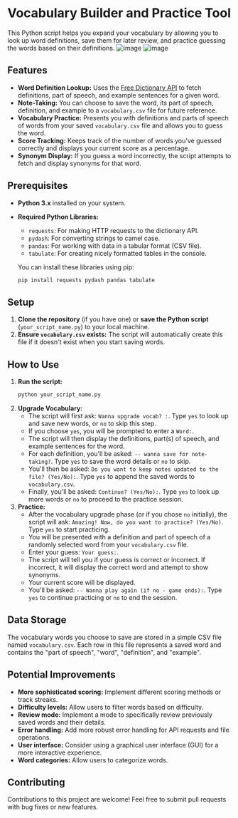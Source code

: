 # Vocabulary Builder and Practice Tool

This Python script helps you expand your vocabulary by allowing you to look up word definitions, save them for later review, and practice guessing the words based on their definitions.
![image](https://github.com/user-attachments/assets/aa885683-b873-4802-8634-c4c30e5c88cb)
![image](https://github.com/user-attachments/assets/46a99a26-78da-401a-a901-60ad1370afed)


## Features

* **Word Definition Lookup:** Uses the [Free Dictionary API](https://dictionaryapi.dev/) to fetch definitions, part of speech, and example sentences for a given word.
* **Note-Taking:** You can choose to save the word, its part of speech, definition, and example to a `vocabulary.csv` file for future reference.
* **Vocabulary Practice:** Presents you with definitions and parts of speech of words from your saved `vocabulary.csv` file and allows you to guess the word.
* **Score Tracking:** Keeps track of the number of words you've guessed correctly and displays your current score as a percentage.
* **Synonym Display:** If you guess a word incorrectly, the script attempts to fetch and display synonyms for that word.

## Prerequisites

* **Python 3.x** installed on your system.
* **Required Python Libraries:**
    * `requests`: For making HTTP requests to the dictionary API.
    * `pydash`: For converting strings to camel case.
    * `pandas`: For working with data in a tabular format (CSV file).
    * `tabulate`: For creating nicely formatted tables in the console.

    You can install these libraries using pip:
    ```bash
    pip install requests pydash pandas tabulate
    ```

## Setup

1.  **Clone the repository** (if you have one) or **save the Python script** (`your_script_name.py`) to your local machine.
2.  **Ensure `vocabulary.csv` exists:** The script will automatically create this file if it doesn't exist when you start saving words.

## How to Use

1.  **Run the script:**
    ```bash
    python your_script_name.py
    ```
2.  **Upgrade Vocabulary:**
    * The script will first ask: `Wanna upgrade vocab? :`. Type `yes` to look up and save new words, or `no` to skip this step.
    * If you choose `yes`, you will be prompted to enter a `Word:`.
    * The script will then display the definitions, part(s) of speech, and example sentences for the word.
    * For each definition, you'll be asked: `-- wanna save for note-taking?`. Type `yes` to save the word details or `no` to skip.
    * You'll then be asked: `Do you want to keep notes updated to the file? (Yes/No):`. Type `yes` to append the saved words to `vocabulary.csv`.
    * Finally, you'll be asked: `Continue? (Yes/No):`. Type `yes` to look up more words or `no` to proceed to the practice session.
3.  **Practice:**
    * After the vocabulary upgrade phase (or if you chose `no` initially), the script will ask: `Amazing! Now, do you want to practice? (Yes/No)`. Type `yes` to start practicing.
    * You will be presented with a definition and part of speech of a randomly selected word from your `vocabulary.csv` file.
    * Enter your guess: `Your guess:`.
    * The script will tell you if your guess is correct or incorrect. If incorrect, it will display the correct word and attempt to show synonyms.
    * Your current score will be displayed.
    * You'll be asked: `-- Wanna play again (if no - game ends):`. Type `yes` to continue practicing or `no` to end the session.

## Data Storage

The vocabulary words you choose to save are stored in a simple CSV file named `vocabulary.csv`. Each row in this file represents a saved word and contains the "part of speech", "word", "definition", and "example".

## Potential Improvements

* **More sophisticated scoring:** Implement different scoring methods or track streaks.
* **Difficulty levels:** Allow users to filter words based on difficulty.
* **Review mode:** Implement a mode to specifically review previously saved words and their details.
* **Error handling:** Add more robust error handling for API requests and file operations.
* **User interface:** Consider using a graphical user interface (GUI) for a more interactive experience.
* **Word categories:** Allow users to categorize words.

## Contributing

Contributions to this project are welcome! Feel free to submit pull requests with bug fixes or new features.